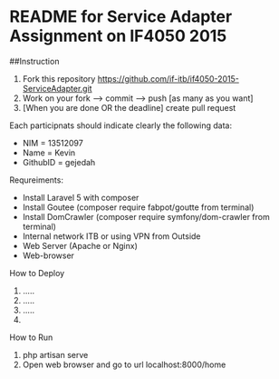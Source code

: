 # README for Service Adapter Assignment on IF4050 2015

##Instruction
1. Fork this repository https://github.com/if-itb/if4050-2015-ServiceAdapter.git
2. Work on your fork --> commit --> push [as many as you want]
3. [When you are done OR the deadline] create pull request  

Each participnats should indicate clearly the following data:
 * NIM      = 13512097
 * Name     = Kevin
 * GithubID = gejedah

Requreiments:
 * Install Laravel 5 with composer
 * Install Goutee (composer require fabpot/goutte from terminal)
 * Install DomCrawler (composer require symfony/dom-crawler from terminal)
 * Internal network ITB or using VPN from Outside
 * Web Server (Apache or Nginx)
 * Web-browser

How to Deploy
 1. .....
 2. .....
 3. .....
 4. 
 
How to Run
 1. php artisan serve
 2. Open web browser and go to url localhost:8000/home
 
